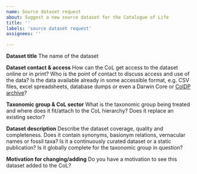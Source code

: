 ```yaml
---
name: Source dataset request
about: Suggest a new source dataset for the Catalogue of Life
title: ''
labels: 'source dataset request'
assignees: ''

---
```


**Dataset title**
The name of the dataset

**Dataset contact & access**
How can the CoL get access to the dataset online or in print? 
Who is the point of contact to discuss access and use of the data?
Is the data available already in some accessible format, e.g. CSV files, excel spreadsheets, database dumps or even a Darwin Core or [ColDP archive](https://github.com/CatalogueOfLife/coldp/blob/master/README.md)?

**Taxonomic group & CoL sector**
What is the taxonomic group being treated and where does it fit/attach to the CoL hierarchy?
Does it replace an existing sector?

**Dataset description**
Describe the dataset coverage, quality and completeness.
Does it contain synonyms, basionym relations, vernacular names or fossil taxa?
Is it a continuously curated dataset or a static publication?
Is it globally complete for the taxonomic group in question?

**Motivation for changing/adding**
Do you have a motivation to see this dataset added to the CoL?
